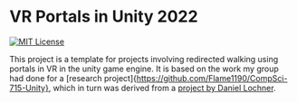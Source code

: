 # VR Portals in Unity 2022

[![MIT License](https://img.shields.io/badge/license-MIT-blue.svg?style=flat)](http://choosealicense.com/licenses/mit/)

This project is a template for projects involving redirected walking using portals in VR in the unity game engine. It is based on the work my group had done for a [research project]{https://github.com/Flame1190/CompSci-715-Unity}, which in turn was derived from a [project by Daniel Lochner](https://github.com/daniellochner/portals-vr). 
